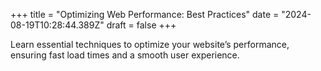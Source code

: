 +++
title = "Optimizing Web Performance: Best Practices"
date = "2024-08-19T10:28:44.389Z"
draft = false
+++

  Learn essential techniques to optimize your website’s performance, ensuring fast load times and a smooth user experience.
        